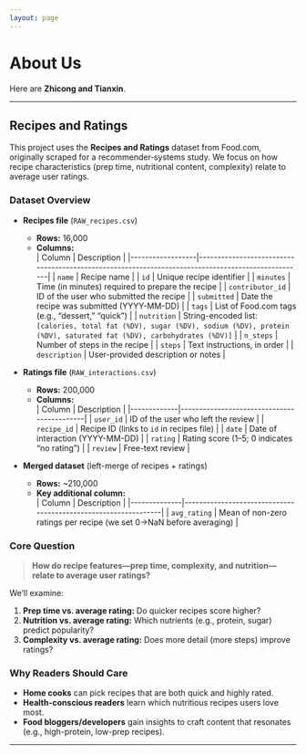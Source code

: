 ```yaml
---
layout: page
---
```


# About Us

Here are **Zhicong and Tianxin**.<br>

---

## Recipes and Ratings

This project uses the **Recipes and Ratings** dataset from Food.com, originally scraped for a recommender‑systems study. We focus on how recipe characteristics (prep time, nutritional content, complexity) relate to average user ratings.

### Dataset Overview

- **Recipes file** (`RAW_recipes.csv`)  
  - **Rows:** 16,000  
  - **Columns:**  
    | Column           | Description                                                                                       |
    |------------------|---------------------------------------------------------------------------------------------------|
    | `name`           | Recipe name                                                                                       |
    | `id`             | Unique recipe identifier                                                                          |
    | `minutes`        | Time (in minutes) required to prepare the recipe                                                  |
    | `contributor_id` | ID of the user who submitted the recipe                                                           |
    | `submitted`      | Date the recipe was submitted (YYYY-MM-DD)                                                        |
    | `tags`           | List of Food.com tags (e.g., “dessert,” “quick”)                                                  |
    | `nutrition`      | String-encoded list: `[calories, total fat (%DV), sugar (%DV), sodium (%DV), protein (%DV), saturated fat (%DV), carbohydrates (%DV)]` |
    | `n_steps`        | Number of steps in the recipe                                                                     |
    | `steps`          | Text instructions, in order                                                                       |
    | `description`    | User-provided description or notes                                                                |

- **Ratings file** (`RAW_interactions.csv`)  
  - **Rows:** 200,000  
  - **Columns:**  
    | Column      | Description                                |
    |-------------|--------------------------------------------|
    | `user_id`   | ID of the user who left the review         |
    | `recipe_id` | Recipe ID (links to `id` in recipes file)  |
    | `date`      | Date of interaction (YYYY-MM-DD)           |
    | `rating`    | Rating score (1–5; 0 indicates “no rating”) |
    | `review`    | Free-text review                           |

- **Merged dataset** (left-merge of recipes + ratings)  
  - **Rows:** ~210,000  
  - **Key additional column:**  
    | Column       | Description                                                    |
    |--------------|----------------------------------------------------------------|
    | `avg_rating` | Mean of non-zero ratings per recipe (we set 0→NaN before averaging) |

### Core Question

> **How do recipe features—prep time, complexity, and nutrition—relate to average user ratings?**

We’ll examine:
1. **Prep time vs. average rating:** Do quicker recipes score higher?
2. **Nutrition vs. average rating:** Which nutrients (e.g., protein, sugar) predict popularity?
3. **Complexity vs. average rating:** Does more detail (more steps) improve ratings?

### Why Readers Should Care

- **Home cooks** can pick recipes that are both quick and highly rated.  
- **Health-conscious readers** learn which nutritious recipes users love most.  
- **Food bloggers/developers** gain insights to craft content that resonates (e.g., high-protein, low-prep recipes).

---
